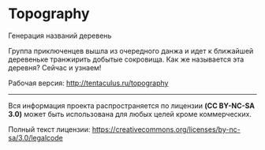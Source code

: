 # Topography
Генерация названий деревень

Группа приключенцев вышла из очередного данжа и идет к ближайшей деревеньке транжирить добытые сокровища. Как же называется эта деревня?
Сейчас и узнаем!

Рабочая версия: http://tentaculus.ru/topography

-------------------

Вся информация проекта распространяется по лицензии **(CC BY-NC-SA 3.0)** может быть использована для любых целей кроме коммерческих.

Полный текст лицензии: https://creativecommons.org/licenses/by-nc-sa/3.0/legalcode


